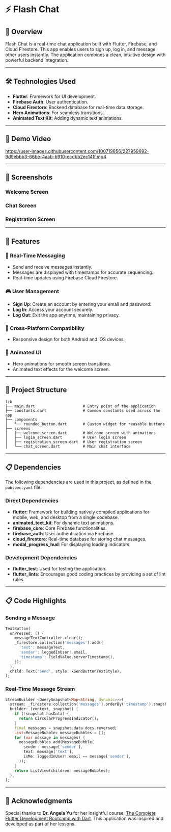# ⚡ Flash Chat

## 🌟 Overview
Flash Chat is a real-time chat application built with Flutter, Firebase, and Cloud Firestore. This app enables users to sign up, log in, and message other users instantly. The application combines a clean, intuitive design with powerful backend integration.

---

## 🛠️ Technologies Used
- **Flutter**: Framework for UI development.
- **Firebase Auth**: User authentication.
- **Cloud Firestore**: Backend database for real-time data storage.
- **Hero Animations**: For seamless transitions.
- **Animated Text Kit**: Adding dynamic text animations.

---

## 🎥 Demo Video

https://user-images.githubusercontent.com/100719856/227959692-9d9ebbb3-66be-4aab-b910-ecdbb2ec14ff.mp4

---

## 📸 Screenshots
### Welcome Screen


### Chat Screen


### Registration Screen


---

## 🚀 Features

### 🌟 Real-Time Messaging
- Send and receive messages instantly.
- Messages are displayed with timestamps for accurate sequencing.
- Real-time updates using Firebase Cloud Firestore.

### 🎮 User Management
- **Sign Up**: Create an account by entering your email and password.
- **Log In**: Access your account securely.
- **Log Out**: Exit the app anytime, maintaining privacy.

### 🔄 Cross-Platform Compatibility
- Responsive design for both Android and iOS devices.

### 🎨 Animated UI
- Hero animations for smooth screen transitions.
- Animated text effects for the welcome screen.

---

## 📂 Project Structure
```plaintext
lib
├── main.dart                     # Entry point of the application
├── constants.dart                # Common constants used across the app
├── components
│   └── rounded_button.dart       # Custom widget for reusable buttons
├── screens
│   ├── welcome_screen.dart       # Welcome screen with animations
│   ├── login_screen.dart         # User login screen
│   ├── registration_screen.dart  # User registration screen
│   └── chat_screen.dart          # Main chat interface
```

---

## 📋 Dependencies
The following dependencies are used in this project, as defined in the `pubspec.yaml` file:

### Direct Dependencies
- **flutter**: Framework for building natively compiled applications for mobile, web, and desktop from a single codebase.
- **animated_text_kit**: For dynamic text animations.
- **firebase_core**: Core Firebase functionalities.
- **firebase_auth**: User authentication via Firebase.
- **cloud_firestore**: Real-time database for storing chat messages.
- **modal_progress_hud**: For displaying loading indicators.

### Development Dependencies
- **flutter_test**: Used for testing the application.
- **flutter_lints**: Encourages good coding practices by providing a set of lint rules.

---

## 📋 Code Highlights

### Sending a Message
```dart
TextButton(
  onPressed: () {
    messageTextController.clear();
    _firestore.collection('messages').add({
      'text': messageText,
      'sender': loggedInUser!.email,
      'timestamp': FieldValue.serverTimestamp(),
    });
  },
  child: Text('Send', style: kSendButtonTextStyle),
);
```

### Real-Time Message Stream
```dart
StreamBuilder <QuerySnapshot<Map<String, dynamic>>>(
  stream: _firestore.collection('messages').orderBy('timestamp').snapshots(),
  builder: (context, snapshot) {
    if (!snapshot.hasData) {
      return CircularProgressIndicator();
    }
    final messages = snapshot.data.docs.reversed;
    List<MessageBubble> messageBubbles = [];
    for (var message in messages) {
      messageBubbles.add(MessageBubble(
        sender: message['sender'],
        text: message['text'],
        isMe: loggedInUser!.email == message['sender'],
      ));
    }
    return ListView(children: messageBubbles);
  },
);
```

---

## 🙏 Acknowledgments
Special thanks to **Dr. Angela Yu** for her insightful course, [The Complete Flutter Development Bootcamp with Dart](https://www.udemy.com/course/flutter-bootcamp-with-dart/). This application was inspired and developed as part of her lessons.

